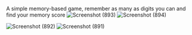 A simple memory-based game, remember as many as digits you can and find your memory score
![Screenshot (893)](https://github.com/user-attachments/assets/590aa750-c630-4c57-be93-0e731c231885)
![Screenshot (894)](https://github.com/user-attachments/assets/682ed96c-b486-419a-a072-34ec28586f90)

![Screenshot (892)](https://github.com/user-attachments/assets/41b5b694-a527-4bcd-91d5-ebd6c439f231)
![Screenshot (891)](https://github.com/user-attachments/assets/afdc5aad-961b-4880-9299-6f0e1f048291)
